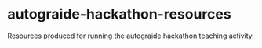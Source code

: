 # autograide-hackathon-resources
Resources produced for running the autograide hackathon teaching activity.
